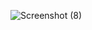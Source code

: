 ![Screenshot (8)](https://user-images.githubusercontent.com/97160529/163355759-9275cf58-d332-4da2-a7c1-a79a46e936c0.png)
